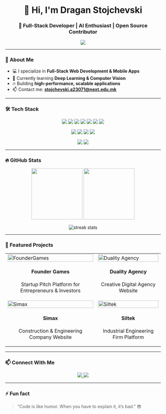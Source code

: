 <!-- Banner -->
<h1 align="center">👋 Hi, I'm Dragan Stojchevski</h1>
<h3 align="center">🚀 Full-Stack Developer | AI Enthusiast | Open Source Contributor</h3>

<!-- Typing Animation -->
<p align="center">
  <img src="https://readme-typing-svg.herokuapp.com?font=Fira+Code&pause=1000&color=27C497&center=true&vCenter=true&width=600&lines=Full-Stack+Developer;React+%7C+Node.js+%7C+Laravel;Passionate+about+AI+%26+Web+Apps;Always+Building+Cool+Stuff" />
</p>

---

### 🌟 **About Me**
- 💻 I specialize in **Full-Stack Web Development & Mobile Apps**
- 🌱 Currently learning **Deep Learning & Computer Vision**
- 🔥 Building **high-performance, scalable applications**
- 📫 Contact me: **stojchevski.a23071@next.edu.mk**

---

### 🛠️ **Tech Stack**
<p align="center">
  <!-- Frontend -->
  <img src="https://img.shields.io/badge/HTML5-E34F26?style=for-the-badge&logo=html5&logoColor=white" />
  <img src="https://img.shields.io/badge/CSS3-1572B6?style=for-the-badge&logo=css3&logoColor=white" />
  <img src="https://img.shields.io/badge/JavaScript-F7DF1E?style=for-the-badge&logo=javascript&logoColor=black" />
  <img src="https://img.shields.io/badge/TypeScript-3178C6?style=for-the-badge&logo=typescript&logoColor=white" />
  <img src="https://img.shields.io/badge/React-61DAFB?style=for-the-badge&logo=react&logoColor=black" />
  <img src="https://img.shields.io/badge/React Native-61DAFB?style=for-the-badge&logo=react&logoColor=black" />
  <img src="https://img.shields.io/badge/TailwindCSS-38B2AC?style=for-the-badge&logo=tailwind-css&logoColor=white" />
</p>

<p align="center">
  <!-- Backend -->
  <img src="https://img.shields.io/badge/Node.js-339933?style=for-the-badge&logo=node.js&logoColor=white" />
  <img src="https://img.shields.io/badge/PHP-777BB4?style=for-the-badge&logo=php&logoColor=white" />
  <img src="https://img.shields.io/badge/Laravel-FF2D20?style=for-the-badge&logo=laravel&logoColor=white" />
  <img src="https://img.shields.io/badge/Python-3776AB?style=for-the-badge&logo=python&logoColor=white" />
</p>

<p align="center">
  <!-- Database -->
  <img src="https://img.shields.io/badge/SQL-003B57?style=for-the-badge&logo=sqlite&logoColor=white" />
  <img src="https://img.shields.io/badge/MySQL-4479A1?style=for-the-badge&logo=mysql&logoColor=white" />
</p>

---

### 🔥 **GitHub Stats**
<p align="center">
  <img src="https://github-readme-stats.vercel.app/api?username=DraganStojcevski&show_icons=true&theme=radical" height="165"/>
  <img src="https://github-readme-stats.vercel.app/api/top-langs/?username=DraganStojcevski&layout=compact&theme=radical" height="165"/>
</p>

<p align="center">
  <img src="https://github-readme-streak-stats.herokuapp.com/?user=DraganStojcevski&theme=radical" alt="streak stats"/>
</p>

---

### 🚀 **Featured Projects**
<table>
  <tr>
    <td>
      <a href="https://www.foundergames.com/" target="_blank">
        <img src="https://i.ibb.co/6HRbs6d/foundergames-preview.jpg" alt="FounderGames" width="100%"/>
      </a>
      <h4 align="center">Founder Games</h4>
      <p align="center">Startup Pitch Platform for Entrepreneurs & Investors</p>
    </td>
    <td>
      <a href="https://duality-agency.com/" target="_blank">
        <img src="https://i.ibb.co/KXHz7DW/duality-preview.jpg" alt="Duality Agency" width="100%"/>
      </a>
      <h4 align="center">Duality Agency</h4>
      <p align="center">Creative Digital Agency Website</p>
    </td>
  </tr>
  <tr>
    <td>
      <a href="https://simax.mk/" target="_blank">
        <img src="https://i.ibb.co/nDYB5Ws/simax-preview.jpg" alt="Simax" width="100%"/>
      </a>
      <h4 align="center">Simax</h4>
      <p align="center">Construction & Engineering Company Website</p>
    </td>
    <td>
      <a href="https://siltek-ing.com.mk/" target="_blank">
        <img src="https://i.ibb.co/0hD5trH/siltek-preview.jpg" alt="Siltek" width="100%"/>
      </a>
      <h4 align="center">Siltek</h4>
      <p align="center">Industrial Engineering Firm Platform</p>
    </td>
  </tr>
</table>

---

### 📫 **Connect With Me**
<p align="center">
  <a href="https://www.linkedin.com/in/draganstojchevski/" target="_blank">
    <img src="https://img.shields.io/badge/LinkedIn-0077B5?style=for-the-badge&logo=linkedin&logoColor=white" />
  </a>
  <a href="mailto:stojchevski.a23071@next.edu.mk">
    <img src="https://img.shields.io/badge/Email-D14836?style=for-the-badge&logo=gmail&logoColor=white" />
  </a>
</p>


---

### ⚡ Fun fact
> "Code is like humor. When you have to explain it, it’s bad." 😎
